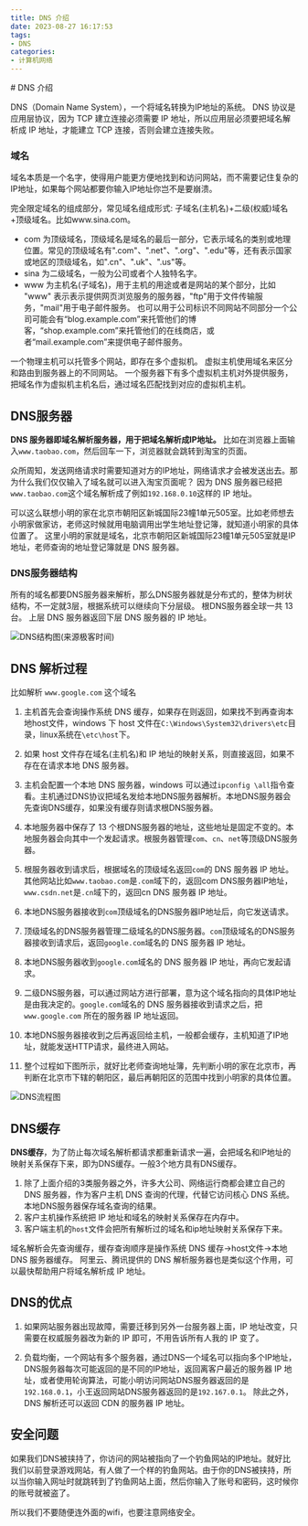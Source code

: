 ```yaml
---
title: DNS 介绍
date: 2023-08-27 16:17:53
tags:
- DNS
categories:
- 计算机网络
---
```


<meta name="referrer" content="no-referrer" />
# DNS 介绍

DNS（Domain Name System），一个将域名转换为IP地址的系统。
DNS 协议是应用层协议，因为 TCP 建立连接必须需要 IP 地址，所以应用层必须要把域名解析成 IP 地址，才能建立 TCP 连接，否则会建立连接失败。

### 域名
域名本质是一个名字，使得用户能更方便地找到和访问网站，而不需要记住复杂的IP地址，如果每个网站都要你输入IP地址你岂不是要崩溃。

完全限定域名的组成部分，常见域名组成形式: 子域名(主机名)+二级(权威)域名+顶级域名。比如www.sina.com。
- com 为顶级域名，顶级域名是域名的最后一部分，它表示域名的类别或地理位置。常见的顶级域名有".com"、".net"、".org"、".edu"等，还有表示国家或地区的顶级域名，如".cn"、".uk"、".us"等。
- sina 为二级域名，一般为公司或者个人独特名字。
- www 为主机名(子域名)，用于主机的用途或者是网站的某个部分，比如 "www" 表示表示提供网页浏览服务的服务器，"ftp"用于文件传输服务，"mail"用于电子邮件服务。
  也可以用于公司标识不同网站不同部分一个公司可能会有“blog.example.com”来托管他们的博客，“shop.example.com”来托管他们的在线商店，或者“mail.example.com”来提供电子邮件服务。

一个物理主机可以托管多个网站，即存在多个虚拟机。
虚拟主机使用域名来区分和路由到服务器上的不同网站。
一个服务器下有多个虚拟机主机对外提供服务，把域名作为虚拟机主机名后，通过域名匹配找到对应的虚拟机主机。

## DNS服务器
**DNS 服务器即域名解析服务器，用于把域名解析成IP地址。** 比如在浏览器上面输入`www.taobao.com`，然后回车一下，浏览器就会跳转到淘宝的页面。

众所周知，发送网络请求时需要知道对方的IP地址，网络请求才会被发送出去。那为什么我们仅仅输入了域名就可以进入淘宝页面呢？
因为 DNS 服务器已经把`www.taobao.com`这个域名解析成了例如`192.168.0.10`这样的 IP 地址。

可以这么联想小明的家在北京市朝阳区新城国际23幢1单元505室。比如老师想去小明家做家访，老师这时候就用电脑调用出学生地址登记簿，就知道小明家的具体位置了。
这里小明的家就是域名，北京市朝阳区新城国际23幢1单元505室就是IP地址，老师查询的地址登记簿就是 DNS 服务器。

### DNS服务器结构

所有的域名都要DNS服务器来解析，那么DNS服务器就是分布式的，整体为树状结构，不一定就3层，根据系统可以继续向下分层级。
根DNS服务器全球一共 13 台。
上层 DNS 服务器返回下层 DNS 服务器的 IP 地址。

![DNS结构图(来源极客时间)](https://upload-images.jianshu.io/upload_images/4538003-7c8c1809298d359c.jpg?imageMogr2/auto-orient/strip%7CimageView2/2/w/1240)


## DNS 解析过程

比如解析 `www.google.com` 这个域名
1. 主机首先会查询操作系统 DNS 缓存，如果存在则返回，如果找不到再查询本地host文件，windows 下 host 文件在`C:\Windows\System32\drivers\etc`目录，linux系统在`\etc\host`下。

2. 如果 host 文件存在域名(主机名)和 IP 地址的映射关系，则直接返回，如果不存在在请求本地 DNS 服务器。

3. 主机会配置一个本地 DNS 服务器，windows 可以通过`ipconfig \all`指令查看。主机通过DNS协议把域名发给本地DNS服务器解析。本地DNS服务器会先查询DNS缓存，如果没有缓存则请求根DNS服务器。

4. 本地服务器中保存了 13 个根DNS服务器的地址，这些地址是固定不变的。本地服务器会向其中一个发起请求。根服务器管理`com`、`cn`、`net`等顶级DNS服务器。

5. 根服务器收到请求后，根据域名的顶级域名返回`com`的 DNS 服务器 IP 地址。其他网站比如`www.taobao.com`是`.com`域下的，返回com DNS服务器IP地址，`www.csdn.net`是`.cn`域下的，返回cn DNS 服务器 IP 地址。

6. 本地DNS服务器接收到`com`顶级域名的DNS服务器IP地址后，向它发送请求。

7. 顶级域名的DNS服务器管理二级域名的DNS服务器。`com`顶级域名的DNS服务器接收到请求后，返回`google.com`域名的 DNS 服务器 IP 地址。

8. 本地DNS服务器收到`google.com`域名的 DNS 服务器 IP 地址，再向它发起请求。

9. 二级DNS服务器，可以通过网站方进行部署，意为这个域名指向的具体IP地址是由我决定的。`google.com`域名的 DNS 服务器接收到请求之后，把 `www.google.com` 所在的服务器 IP 地址返回。

10. 本地DNS服务器接收到之后再返回给主机，一般都会缓存，主机知道了IP地址，就能发送HTTP请求，最终进入网站。

11. 整个过程如下图所示，就好比老师查询地址簿，先判断小明的家在北京市，再判断在北京市下辖的朝阳区，最后再朝阳区的范围中找到小明家的具体位置。

![DNS流程图](https://upload-images.jianshu.io/upload_images/4538003-d46f180b5bca276b.png?imageMogr2/auto-orient/strip%7CimageView2/2/w/1240)

## DNS缓存
**DNS缓存**，为了防止每次域名解析都请求都重新请求一遍，会把域名和IP地址的映射关系保存下来，即为DNS缓存。一般3个地方具有DNS缓存。
1. 除了上面介绍的3类服务器之外，许多大公司、网络运行商都会建立自己的 DNS 服务器，作为客户主机 DNS 查询的代理，代替它访问核心 DNS 系统。本地DNS服务器保存域名查询的结果。
2. 客户主机操作系统把 IP 地址和域名的映射关系保存在内存中。
3. 客户端主机的`host`文件会把所有解析过的域名和ip地址映射关系保存下来。

域名解析会先查询缓存，缓存查询顺序是操作系统 DNS 缓存->host文件->本地 DNS 服务器缓存。
阿里云、腾讯提供的 DNS 解析服务器也是类似这个作用，可以最快帮助用户将域名解析成 IP 地址。

## DNS的优点

1. 如果网站服务器出现故障，需要迁移到另外一台服务器上面，IP 地址改变，只需要在权威服务器改为新的 IP 即可，不用告诉所有人我的 IP 变了。

2. 负载均衡，一个网站有多个服务器，通过DNS一个域名可以指向多个IP地址，DNS服务器每次可能返回的是不同的IP地址，返回离客户最近的服务器 IP 地址，或者使用轮询算法，可能小明访问网站DNS服务器返回的是`192.168.0.1`，小王返回网站DNS服务器返回的是`192.167.0.1`。
   除此之外，DNS 解析还可以返回 CDN 的服务器 IP 地址。


## 安全问题

如果我们DNS被挟持了，你访问的网站被指向了一个钓鱼网站的IP地址。就好比我们以前登录游戏网站，有人做了一个样的钓鱼网站。由于你的DNS被挟持，所以当你输入网址时就跳转到了钓鱼网站上面，然后你输入了账号和密码，这时候你的账号就被盗了。

所以我们不要随便连外面的wifi，也要注意网络安全。

